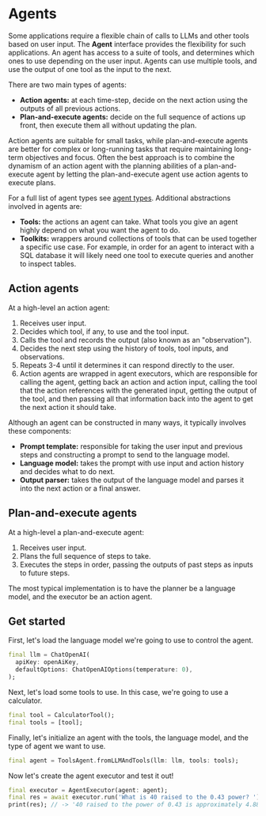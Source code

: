 # Agents

Some applications require a flexible chain of calls to LLMs and other tools
based on user input. The **Agent** interface provides the flexibility for such
applications. An agent has access to a suite of tools, and determines which ones
to use depending on the user input. Agents can use multiple tools, and use the
output of one tool as the input to the next.

There are two main types of agents:

- **Action agents:** at each time-step, decide on the next action using the
  outputs of all previous actions.
- **Plan-and-execute agents:** decide on the full sequence of actions up front,
  then execute them all without updating the plan.

Action agents are suitable for small tasks, while plan-and-execute agents are
better for complex or long-running tasks that require maintaining long-term
objectives and focus. Often the best approach is to combine the dynamism of an
action agent with the planning abilities of a plan-and-execute agent by letting
the plan-and-execute agent use action agents to execute plans.

For a full list of agent types see
[agent types](/modules/agents/agent_types/agent_types.md). Additional
abstractions involved in agents are:

- **Tools:** the actions an agent can take. What tools you give an agent highly
  depend on what you want the agent to do.
- **Toolkits:** wrappers around collections of tools that can be used together a
  specific use case. For example, in order for an agent to interact with a SQL
  database it will likely need one tool to execute queries and another to
  inspect tables.

## Action agents

At a high-level an action agent:

1. Receives user input.
2. Decides which tool, if any, to use and the tool input.
3. Calls the tool and records the output (also known as an "observation").
4. Decides the next step using the history of tools, tool inputs, and
   observations.
5. Repeats 3-4 until it determines it can respond directly to the user.
6. Action agents are wrapped in agent executors, which are responsible for
   calling the agent, getting back an action and action input, calling the tool
   that the action references with the generated input, getting the output of
   the tool, and then passing all that information back into the agent to get
   the next action it should take.

Although an agent can be constructed in many ways, it typically involves these
components:

- **Prompt template:** responsible for taking the user input and previous steps
  and constructing a prompt to send to the language model.
- **Language model:** takes the prompt with use input and action history and
  decides what to do next.
- **Output parser:** takes the output of the language model and parses it into
  the next action or a final answer.

## Plan-and-execute agents

At a high-level a plan-and-execute agent:

1. Receives user input.
2. Plans the full sequence of steps to take.
3. Executes the steps in order, passing the outputs of past steps as inputs to
   future steps.

The most typical implementation is to have the planner be a language model,
and the executor be an action agent.

## Get started

First, let's load the language model we're going to use to control the agent.

```dart
final llm = ChatOpenAI(
  apiKey: openAiKey,
  defaultOptions: ChatOpenAIOptions(temperature: 0),
);
```

Next, let's load some tools to use. In this case, we're going to use a
calculator.

```dart
final tool = CalculatorTool();
final tools = [tool];
```

Finally, let's initialize an agent with the tools, the language model, and the
type of agent we want to use.

```dart
final agent = ToolsAgent.fromLLMAndTools(llm: llm, tools: tools);
```

Now let's create the agent executor and test it out!

```dart
final executor = AgentExecutor(agent: agent);
final res = await executor.run('What is 40 raised to the 0.43 power? ');
print(res); // -> '40 raised to the power of 0.43 is approximately 4.8852' 
```
